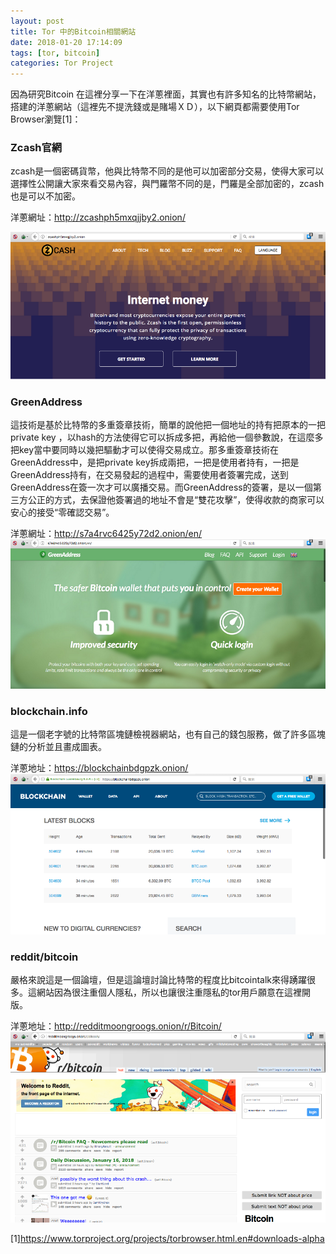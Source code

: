 ```yaml
---
layout: post
title: Tor 中的Bitcoin相關網站
date: 2018-01-20 17:14:09
tags: [tor, bitcoin]
categories: Tor Project
---
```


因為研究Bitcoin 在這裡分享一下在洋蔥裡面，其實也有許多知名的比特幣網站，搭建的洋蔥網站（這裡先不提洗錢或是賭場ＸＤ），以下網頁都需要使用Tor Browser瀏覽[1]：

### Zcash官網
zcash是一個密碼貨幣，他與比特幣不同的是他可以加密部分交易，使得大家可以選擇性公開讓大家來看交易內容，與門羅幣不同的是，門羅是全部加密的，zcash也是可以不加密。

洋蔥網址：http://zcashph5mxqjjby2.onion/

![](/image/tor8.png)

<!-- more --> 

### GreenAddress
這技術是基於比特幣的多重簽章技術，簡單的說他把一個地址的持有把原本的一把private key ，以hash的方法使得它可以拆成多把，再給他一個參數說，在這麼多把key當中要同時以幾把驅動才可以使得交易成立。那多重簽章技術在GreenAddress中，是把private key拆成兩把，一把是使用者持有，一把是GreenAddress持有，在交易發起的過程中，需要使用者簽署完成，送到GreenAddress在簽一次才可以廣播交易。而GreenAddress的簽署，是以一個第三方公正的方式，去保證他簽署過的地址不會是“雙花攻擊”，使得收款的商家可以安心的接受“零確認交易”。

洋蔥網址：http://s7a4rvc6425y72d2.onion/en/
![](/image/tor9.png)

### blockchain.info
這是一個老字號的比特幣區塊鏈檢視器網站，也有自己的錢包服務，做了許多區塊鏈的分析並且畫成圖表。

洋蔥地址：https://blockchainbdgpzk.onion/
![](/image/tor10.png)

### reddit/bitcoin
嚴格來說這是一個論壇，但是這論壇討論比特幣的程度比bitcointalk來得踴躍很多。這網站因為很注重個人隱私，所以也讓很注重隱私的tor用戶願意在這裡開版。

洋蔥地址：http://redditmoongroogs.onion/r/Bitcoin/
![](/image/tor11.png)

[1]https://www.torproject.org/projects/torbrowser.html.en#downloads-alpha
